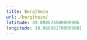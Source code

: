 ```yaml
---
title: Bergtheim
url: /bergtheim/
latitude: 49.898674500000006
longitude: 10.068861700000001
---
```

